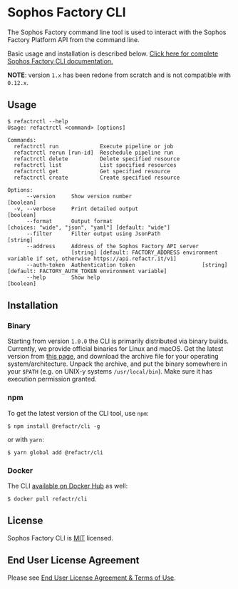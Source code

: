 # Sophos Factory CLI

The Sophos Factory command line tool is used to interact with the Sophos Factory Platform API from the command line.

Basic usage and installation is described below. [Click here for complete Sophos Factory CLI documentation.](https://docs.refactr.it/docs/using-the-cli/)

**NOTE**: version `1.x` has been redone from scratch and is not compatible with `0.12.x`.

## Usage

```shell
$ refactrctl --help   
Usage: refactrctl <command> [options]

Commands:
  refactrctl run             Execute pipeline or job
  refactrctl rerun [run-id]  Reschedule pipeline run
  refactrctl delete          Delete specified resource
  refactrctl list            List specified resources
  refactrctl get             Get specified resource
  refactrctl create          Create specified resource

Options:
      --version     Show version number                                                                        [boolean]
  -v, --verbose     Print detailed output                                                                      [boolean]
      --format      Output format                                    [choices: "wide", "json", "yaml"] [default: "wide"]
      --filter      Filter output using JsonPath                                                                [string]
      --address     Address of the Sophos Factory API server
                    [string] [default: FACTORY_ADDRESS environment variable if set, otherwise https://api.refactr.it/v1]
      --auth-token  Authentication token                     [string] [default: FACTORY_AUTH_TOKEN environment variable]
      --help        Show help                                                                                  [boolean]
```

## Installation

### Binary

Starting from version `1.0.0` the CLI is primarily distributed via binary builds.
Currently, we provide official binaries for Linux and macOS. Get the
latest version from [this page](https://github.com/refactr/refactr-cli/releases/latest),
and download the archive file for your operating system/architecture.
Unpack the archive, and put the binary somewhere in your `$PATH` (e.g. on UNIX-y systems `/usr/local/bin`).
Make sure it has execution permission granted.

### npm

To get the latest version of the CLI tool, use `npm`:

```shell
$ npm install @refactr/cli -g
```

or with `yarn`:
```shell
$ yarn global add @refactr/cli
```

### Docker

The CLI [available on Docker Hub](https://hub.docker.com/r/refactr/cli) as well:

```shell
$ docker pull refactr/cli
```

## License
Sophos Factory CLI is [MIT](./LICENSE) licensed.

## End User License Agreement

Please see [End User License Agreement & Terms of Use](https://www.refactr.it/terms-privacy-security).

